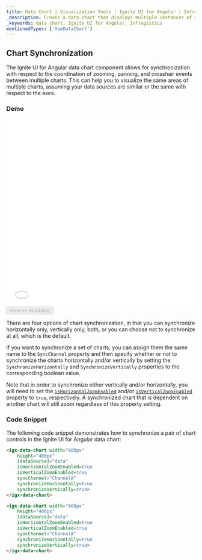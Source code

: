 ```yaml
---
title: Data Chart | Visualization Tools | Ignite UI for Angular | Infragistics | Synchronization
_description: Create a data chart that displays multiple instances of visual elements in the same plot area in order to create composite chart views.
_keywords: data chart, Ignite UI for Angular, Infragistics
mentionedTypes: ['XamDataChart']
---
```


## Chart Synchronization

The Ignite UI for Angular data chart component allows for synchronization with respect to the coordination of zooming, panning, and crosshair events between multiple charts. This can help you to visualize the same areas of multiple charts, assuming your data sources are similar or the same with respect to the axes.

### Demo

<div class="sample-container loading" style="height: 500px">
    <iframe id="data-chart-overview-iframe" src='{environment:dvDemosBaseUrl}/charts/data-chart-synchronization' width="100%" height="100%" seamless frameBorder="0" onload="onSampleIframeContentLoaded(this);"></iframe>
</div>
<div>
    <button data-localize="stackblitz" disabled class="stackblitz-btn" data-iframe-id="data-chart-overview-iframe" data-demos-base-url="{environment:dvDemosBaseUrl}">View on StackBlitz
    </button>
</div>

<div class="divider--half"></div>

There are four options of chart synchronization, in that you can synchronize horizontally only, vertically only, both, or you can choose not to synchronize at all, which is the default.

If you want to synchronize a set of charts, you can assign them the same name to the `SyncChannel` property and then specify whether or not to synchronize the charts horizontally and/or vertically by setting the `SynchronizeHorizontally` and `SynchronizeVertically` properties to the corresponding boolean value.

Note that in order to synchronize either vertically and/or horizontally, you will need to set the [`isHorizontalZoomEnabled`]({environment:dvApiBaseUrl}/products/ignite-ui-angular/api/docs/typescript/latest/classes/igxdatachartcomponent.html#ishorizontalzoomenabled) and/or [`isVerticalZoomEnabled`]({environment:dvApiBaseUrl}/products/ignite-ui-angular/api/docs/typescript/latest/classes/igxdatachartcomponent.html#isverticalzoomenabled) property to `true`, respectively. A synchronized chart that is dependent on another chart will still zoom regardless of this property setting.

### Code Snippet

The following code snippet demonstrates how to synchronize a pair of chart controls in the Ignite UI for Angular data chart:

```html
<igx-data-chart width="600px"
    height="400px"
    [dataSource]="data"
    isHorizontalZoomEnabled=true
    isVerticalZoomEnabled=true
    syncChannel="ChannelA"
    synchronizeHorizontally=true
    synchronizeVertically=true>
</igx-data-chart>

<igx-data-chart width="600px"
    height="400px"
    [dataSource]="data"
    isHorizontalZoomEnabled=true
    isVerticalZoomEnabled=true
    syncChannel="ChannelA"
    synchronizeHorizontally=true
    synchronizeVertically=true>
</igx-data-chart>  
```
